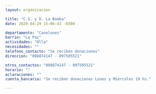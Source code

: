 ```yaml
---
layout: organizacion

title: "C.S. y D. La Bomba"
date: 2020-04-29 15:06:43 -0300

departamento: "Canelones"
barrio: "La Paz"
actividades: "Olla"
necesidades: ""
telefono_contacto: "Se reciben donaciones"
direccion: "098874147 - 097505521"

otros_contactos: "098874147 - 097505521"
horario: ""
aclaraciones: ""
cuenta_bancaria: "Se reciben donaciones Lunes y Miercoles 19 hs."

---
```

